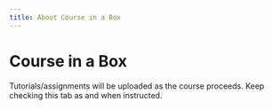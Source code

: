 ```yaml
---
title: About Course in a Box
---
```


# Course in a Box

Tutorials/assignments will be uploaded as the course proceeds. Keep checking this tab as and when instructed.
